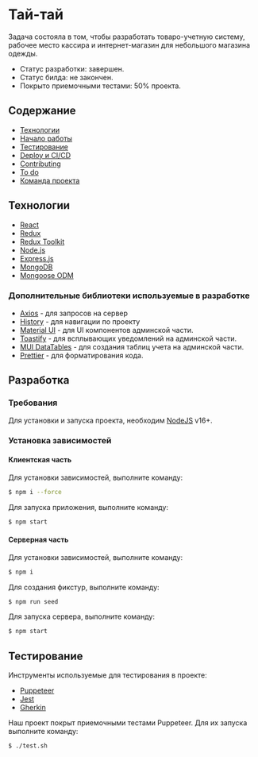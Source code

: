 # Тай-тай
Задача состояла в том, чтобы разработать товаро-учетную систему, рабочее место кассира и интернет-магазин для небольшого магазина одежды.
- Статус разработки: завершен.
- Статус билда: не закончен.
- Покрыто приемочными тестами: 50% проекта.

## Содержание
- [Технологии](#технологии)
- [Начало работы](#начало-работы)
- [Тестирование](#тестирование)
- [Deploy и CI/CD](#deploy-и-ci/cd)
- [Contributing](#contributing)
- [To do](#to-do)
- [Команда проекта](#команда-проекта)


## Технологии
- [React](https://ru.reactjs.org/)
- [Redux](https://redux.js.org/)
- [Redux Toolkit](https://redux-toolkit.js.org/)
- [Node.js](https://nodejs.org/en/)
- [Express.js](https://expressjs.com/ru/)
- [MongoDB](https://www.mongodb.com/)
- [Mongoose ODM](https://mongoosejs.com/)

### Дополнительные библиотеки используемые в разработке
- [Axios](https://www.npmjs.com/package/axios) - для запросов на сервер
- [History](https://www.npmjs.com/package/history) - для навигации по проекту
- [Material UI](https://mui.com/) - для UI компонентов админской части.
- [Toastify](https://www.npmjs.com/package/react-toastify) - для всплывающих уведомлений на админской части.
- [MUI DataTables](https://www.npmjs.com/package//mui-datatables) - для создания таблиц учета на админской части.
- [Prettier](https://prettier.io/) - для форматирования кода.


## Разработка

### Требования
Для установки и запуска проекта, необходим [NodeJS](https://nodejs.org/) v16+.

### Установка зависимостей  

#### Клиентская часть

Для установки зависимостей, выполните команду:
```sh
$ npm i --force
```

Для запуска приложения, выполните команду:
```sh
$ npm start
```

#### Серверная часть

Для установки зависимостей, выполните команду:
```sh
$ npm i
```

Для создания фикстур, выполните команду:
```sh
$ npm run seed
```

Для запуска сервера, выполните команду:
```sh
$ npm start
```

## Тестирование
Инструменты используемые для тестирования в проекте:
- [Puppeteer](https://pptr.dev/)
- [Jest](https://jestjs.io/ru/)
- [Gherkin](https://cucumber.io/docs/gherkin/)

Наш проект покрыт приемочными тестами Puppeteer. Для их запуска выполните команду:
```sh
$ ./test.sh
```


